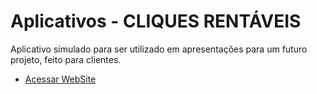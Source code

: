 # Aplicativos - CLIQUES RENTÁVEIS

Aplicativo simulado para ser utilizado em apresentações para um futuro projeto, feito para clientes.

- [Acessar WebSite](https://brunofaria27.github.io/cliques-rentaveis/login.html)
